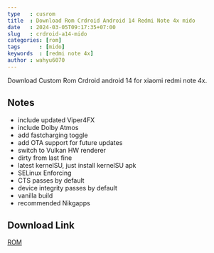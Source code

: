 ```yaml
---
type   : cusrom
title  : Download Rom Crdroid Android 14 Redmi Note 4x mido
date   : 2024-03-05T09:17:35+07:00
slug   : crdroid-a14-mido
categories: [rom]
tags      : [mido]
keywords  : [redmi note 4x]
author : wahyu6070
---
```


Download Custom Rom Crdroid android 14 for xiaomi redmi note 4x.

## Notes
- include updated Viper4FX
- include Dolby Atmos
- add fastcharging toggle
- add OTA support for future updates
- switch to Vulkan HW renderer
- dirty from last fine
- latest kernelSU, just install kernelSU apk
- SELinux Enforcing
- CTS passes by default
- device integrity passes by default
- vanilla build
- recommended Nikgapps


## Download Link

[ROM](https://sourceforge.net/projects/kamisroms/files/Mido/Crdroid/Android14/crDroidAndroid-14.0-20240101-mido-v10.0.zip/download)

